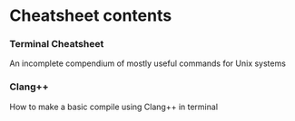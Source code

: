 # Cheatsheet contents

### Terminal Cheatsheet
An incomplete compendium of mostly useful commands for Unix systems 

### Clang++
How to make a basic compile using Clang++ in terminal